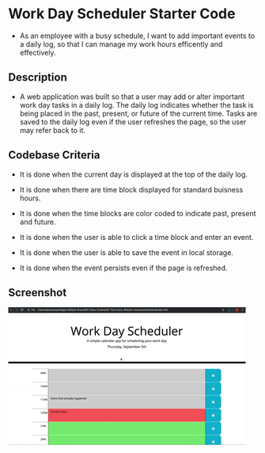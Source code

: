 # Work Day Scheduler Starter Code

* As an employee with a busy schedule, I want to add important events to a daily log, so that I can manage my work hours efficently and effectively. 

## Description

* A web application was built so that a user may add or alter important work day tasks in a daily log. The daily log indicates whether the task is being placed in the past, present, or future of the current time. Tasks are saved to the daily log even if the user refreshes the page, so the user may refer back to it.

## Codebase Criteria

* It is done when the current day is displayed at the top of the daily log. 

* It is done when there are time block displayed for standard buisness hours. 

* It is done when the time blocks are color coded to indicate past, present and future. 

* It is done when the user is able to click a time block and enter an event. 

* It is done when the user is able to save the event in local storage. 

* It is done when the event persists even if the page is refreshed.

## Screenshot 
![Screenshot of final web application](./Develop/images/demo.gif)